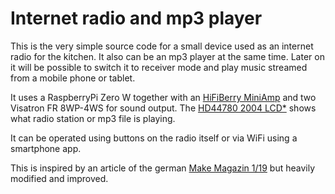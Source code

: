 # Internet radio and mp3 player

This is the very simple source code for a small device used as an internet radio for the kitchen. It also can be an mp3
player at the same time. Later on it will be possible to switch it to receiver mode and play music streamed from a
mobile phone or tablet.

It uses a RaspberryPi Zero W together with an [HiFiBerry MiniAmp](https://www.hifiberry.com/shop/boards/miniamp/) and
two Visatron FR 8WP-4WS for sound output. The [HD44780 2004 LCD*](https://amzn.to/3FBBoY8) shows what radio station or
mp3 file is playing.

It can be operated using buttons on the radio itself or via WiFi using a smartphone app.

This is inspired by an article of the german [Make Magazin
1/19](https://www.heise.de/select/make/2019/1/1551100253897264) but heavily modified and improved.
